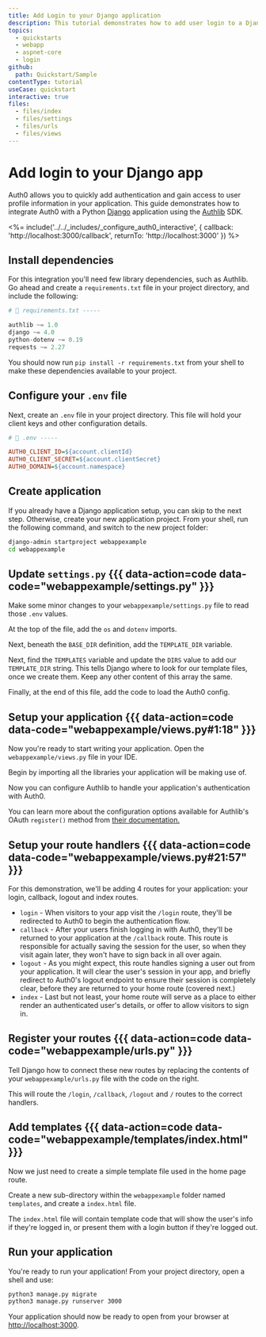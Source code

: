 ```yaml
---
title: Add Login to your Django application
description: This tutorial demonstrates how to add user login to a Django application.
topics:
  - quickstarts
  - webapp
  - aspnet-core
  - login
github:
  path: Quickstart/Sample
contentType: tutorial
useCase: quickstart
interactive: true
files:
  - files/index
  - files/settings
  - files/urls
  - files/views
---
```


<!-- markdownlint-disable MD025 MD034 -->

# Add login to your Django app

Auth0 allows you to quickly add authentication and gain access to user profile information in your application. This guide demonstrates how to integrate Auth0 with a Python [Django](https://www.djangoproject.com/) application using the [Authlib](https://authlib.org/) SDK.

<%= include('../../_includes/_configure_auth0_interactive', {
callback: 'http://localhost:3000/callback',
returnTo: 'http://localhost:3000'
}) %>

## Install dependencies

For this integration you'll need few library dependencies, such as Authlib. Go ahead and create a `requirements.txt` file in your project directory, and include the following:

```python
# 📁 requirements.txt -----

authlib ~= 1.0
django ~= 4.0
python-dotenv ~= 0.19
requests ~= 2.27
```

You should now run `pip install -r requirements.txt` from your shell to make these dependencies available to your project.

## Configure your `.env` file

Next, create an `.env` file in your project directory. This file will hold your client keys and other configuration details.

```ini
# 📁 .env -----

AUTH0_CLIENT_ID=${account.clientId}
AUTH0_CLIENT_SECRET=${account.clientSecret}
AUTH0_DOMAIN=${account.namespace}
```

## Create application

If you already have a Django application setup, you can skip to the next step. Otherwise, create your new application project. From your shell, run the following command, and switch to the new project folder:

```sh
django-admin startproject webappexample
cd webappexample
```

## Update `settings.py` {{{ data-action=code data-code="webappexample/settings.py" }}}

Make some minor changes to your `webappexample/settings.py` file to read those `.env` values.

At the top of the file, add the `os` and `dotenv` imports.

Next, beneath the `BASE_DIR` definition, add the `TEMPLATE_DIR` variable.

Next, find the `TEMPLATES` variable and update the `DIRS` value to add our `TEMPLATE_DIR` string. This tells Django where to look for our template files, once we create them. Keep any other content of this array the same.

Finally, at the end of this file, add the code to load the Auth0 config.

## Setup your application {{{ data-action=code data-code="webappexample/views.py#1:18" }}}

Now you're ready to start writing your application. Open the `webappexample/views.py` file in your IDE.

Begin by importing all the libraries your application will be making use of.

Now you can configure Authlib to handle your application's authentication with Auth0.

You can learn more about the configuration options available for Authlib's OAuth `register()` method from [their documentation.](https://docs.authlib.org/en/latest/client/frameworks.html#using-oauth-2-0-to-log-in)

## Setup your route handlers {{{ data-action=code data-code="webappexample/views.py#21:57" }}}

For this demonstration, we'll be adding 4 routes for your application: your login, callback, logout and index routes.

- `login` - When visitors to your app visit the `/login` route, they'll be redirected to Auth0 to begin the authentication flow.
- `callback` - After your users finish logging in with Auth0, they'll be returned to your application at the `/callback` route. This route is responsible for actually saving the session for the user, so when they visit again later, they won't have to sign back in all over again.
- `logout` - As you might expect, this route handles signing a user out from your application. It will clear the user's session in your app, and briefly redirect to Auth0's logout endpoint to ensure their session is completely clear, before they are returned to your home route (covered next.)
- `index` - Last but not least, your home route will serve as a place to either render an authenticated user's details, or offer to allow visitors to sign in.

## Register your routes {{{ data-action=code data-code="webappexample/urls.py" }}}
 
Tell Django how to connect these new routes by replacing the contents of your `webappexample/urls.py` file with the code on the right.

This will route the `/login`, `/callback`, `/logout` and `/` routes to the correct handlers.

## Add templates {{{ data-action=code data-code="webappexample/templates/index.html" }}}

Now we just need to create a simple template file used in the home page route.

Create a new sub-directory within the `webappexample` folder named `templates`, and create a `index.html` file.

The `index.html` file will contain template code that will show the user's info if they're logged in, or present them with a login button if they're logged out. 

## Run your application

You're ready to run your application! From your project directory, open a shell and use:

```sh
python3 manage.py migrate
python3 manage.py runserver 3000
```

Your application should now be ready to open from your browser at [http://localhost:3000](http://localhost:3000).
